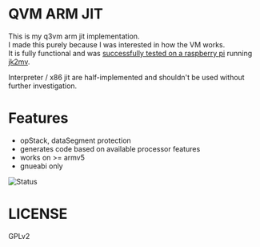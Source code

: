 # QVM ARM JIT
This is my q3vm arm jit implementation.  
I made this purely because I was interested in how the VM works.  
It is fully functional and was [successfully tested on a raspberry pi](https://www.youtube.com/watch?v=LsCRgXWleMw) running [jk2mv](https://github.com/mvdevs/jk2mv). 

Interpreter / x86 jit are half-implemented and shouldn't be used without further investigation.

# Features
- opStack, dataSegment protection
- generates code based on available processor features
- works on >= armv5
- gnueabi only

![Status](http://abload.de/img/progressh2uix.png)

# LICENSE
GPLv2
